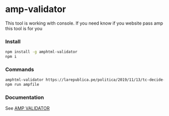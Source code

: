  # amp-validator
This tool is working with console. If you need know if you website pass amp this tool is for you

### Install
```sh
npm install -g amphtml-validator
npm i
```
### Commands
```sh
amphtml-validator https://larepublica.pe/politica/2019/11/13/tc-decide-el-martes-si-incluye-acta-de-yoshiyama-sobre-keiko-lava-jato-fiscalia/?outputType=amp
npm run ampfile
```
### Documentation

See [AMP VALIDATOR](https://amp.dev/documentation/guides-and-tutorials/start/create/?format=websites)